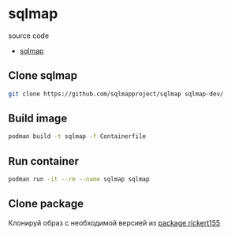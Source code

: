 # sqlmap 

source code
- [sqlmap](https://github.com/sqlmapproject/sqlmap)

## Clone sqlmap

```sh
git clone https://github.com/sqlmapproject/sqlmap sqlmap-dev/
```
## Build image
```sh
podman build -t sqlmap -f Containerfile
```
## Run container
```sh
podman run -it --rm --name sqlmap sqlmap
```

## Clone package
Клонируй образ с необходимой версией из [package rickert155](https://github.com/users/Rickert155/packages/container/package/sqlmap)
